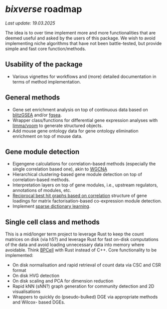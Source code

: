 # *bixverse* roadmap

*Last update: 19.03.2025* </br>

The idea is to over time implement more and more functionalities that are deemed
useful and asked by the users of this package. We wish to avoid implementing
niche algorithms that have not been battle-tested, but provide simple and fast
core function/methods.

## Usability of the package

- Various vignettes for workflows and (more) detailed documentation in terms of 
method implementation.

## General methods

- Gene set enrichment analysis on top of continuous data based on 
[blitzGSEA](https://academic.oup.com/bioinformatics/article/38/8/2356/6526383) 
and/or [fgsea](https://www.biorxiv.org/content/10.1101/060012v3).
- Wrapper class/functions for differential gene expression analyses with 
[limma/voom](https://genomebiology.biomedcentral.com/articles/10.1186/gb-2014-15-2-r29)
to generate structured objects.
- Add mouse gene ontology data for gene ontology elimination enrichment on top
of mouse data.

## Gene module detection

- Eigengene calculations for correlation-based methods (especially the single
correlation based one), akin to [WGCNA](https://bmcbioinformatics.biomedcentral.com/articles/10.1186/1471-2105-9-559)
- Hierarchical clustering-based gene module detection on top of correlation-based
methods.
- Interpretation layers on top of gene modules, i.e., upstream regulators, 
annotations of modules, etc.
- [Reciprocal best hit graphs based on correlation](https://academic.oup.com/bioinformatics/article/35/21/4307/5426054) 
structure of gene loadings for matrix factorisation-based co-expression module detection.
- Implement [sparse dictionary learning](https://pubmed.ncbi.nlm.nih.gov/35085500/).

## Single cell class and methods 

This is a mid/longer term project to leverage Rust to keep the count matrices
on disk (via h5?) and leverage Rust for fast on-disk computations of the data 
and avoid loading unnecessary data into memory where avoidable. Think 
[BPCell](https://bnprks.github.io/BPCells/index.html) with Rust instead of C++. 
Core functionality to be implemented:

- On disk normalisation and rapid retrieval of count data via CSC and CSR format
- On disk HVG detection
- On disk scaling and PCA for dimension reduction
- Rapid kNN (sNN?) graph generation for community detection and 2D visualisations
- Wrappers to quickly do (pseudo-bulked) DGE via appropriate methods and Wilcox-
based DGEs.
